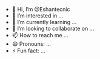 - 👋 Hi, I’m @Eshantecnic
- 👀 I’m interested in ...
- 🌱 I’m currently learning ...
- 💞️ I’m looking to collaborate on ...
- 📫 How to reach me ...
- 😄 Pronouns: ...
- ⚡ Fun fact: ...

<!---
Eshusavi/Eshusavi is a ✨ special ✨ repository because its `README.md` (this file) appears on your GitHub profile.
You can click the Preview link to take a look at your changes.
--->
